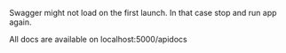 Swagger might not load on the first launch.
In that case stop and run app again.

All docs are available on localhost:5000/apidocs
